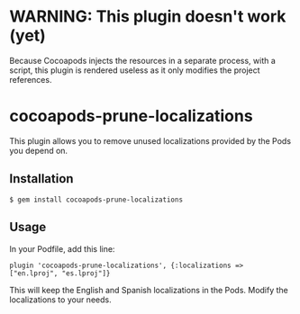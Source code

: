 # WARNING: This plugin doesn't work (yet)
Because Cocoapods injects the resources in a separate process, with a script, this plugin is rendered useless as it only modifies the project references.

# cocoapods-prune-localizations

This plugin allows you to remove unused localizations provided by the Pods you depend on.

## Installation

    $ gem install cocoapods-prune-localizations

## Usage

In your Podfile, add this line:

    plugin 'cocoapods-prune-localizations', {:localizations => ["en.lproj", "es.lproj"]}

This will keep the English and Spanish localizations in the Pods. Modify the localizations to your needs.